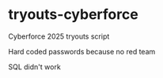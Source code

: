 # tryouts-cyberforce
Cyberforce 2025 tryouts script

Hard coded passwords because no red team

SQL didn't work
